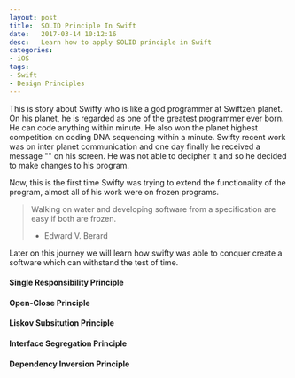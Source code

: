 ```yaml
---
layout: post
title:  SOLID Principle In Swift
date:   2017-03-14 10:12:16
desc:   Learn how to apply SOLID principle in Swift
categories:
- iOS
tags:
- Swift
- Design Principles
---
```


This is story about Swifty who is like a god programmer at Swiftzen planet. On his planet, he is regarded as one of the greatest programmer ever born. He can code anything within minute. He also won the planet highest competition on coding DNA sequencing within a minute. Swifty recent work was on inter planet communication and one day finally he received a message "" on his screen. He was not able to decipher it and so he decided to make changes to his program.

Now, this is the first time Swifty was trying to extend the functionality of the program, almost all of his work were on frozen programs.

> Walking on water and developing software from a specification are easy if both are frozen.
> - Edward V. Berard



Later on this journey we will learn how swifty was able to conquer create a software which can withstand the test of time.

#### Single Responsibility Principle




#### Open-Close Principle
#### Liskov Subsitution Principle
#### Interface Segregation Principle
#### Dependency Inversion Principle

